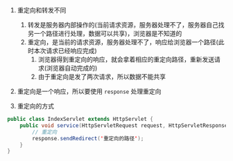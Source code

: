 


1. 重定向和转发不同
   1. 转发是服务器内部操作的(当前请求资源，服务器处理不了，服务器自己找另一个路径进行处理，数据可以共享)，浏览器是不知道的
   2. 重定向，是当前的请求资源，服务器处理不了，响应给浏览器一个路径(此时本次请求已经响应完成)
      1. 浏览器得到重定向的响应，就会拿着相应的重定向路径，重新发送请求(浏览器自动完成的)
      2. 由于重定向是发了两次请求，所以数据不能共享
2. 重定向是一个响应，所以要使用 `response` 处理重定向

3. 重定向的方式
```java
public class IndexServlet extends HttpServlet {
    public void service(HttpServletRequest request, HttpServletResponse response) throws ServletException, IOException {
        // 重定向
        response.sendRedirect('重定向的路径');
    }
}
```